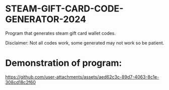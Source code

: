 # STEAM-GIFT-CARD-CODE-GENERATOR-2024
Program that generates steam gift card wallet codes. 

Disclaimer:
Not all codes work, some generated may not work so be patient.

# Demonstration of program:
https://github.com/user-attachments/assets/aed62c3c-89d7-4063-8c1e-308cd18c2f60
